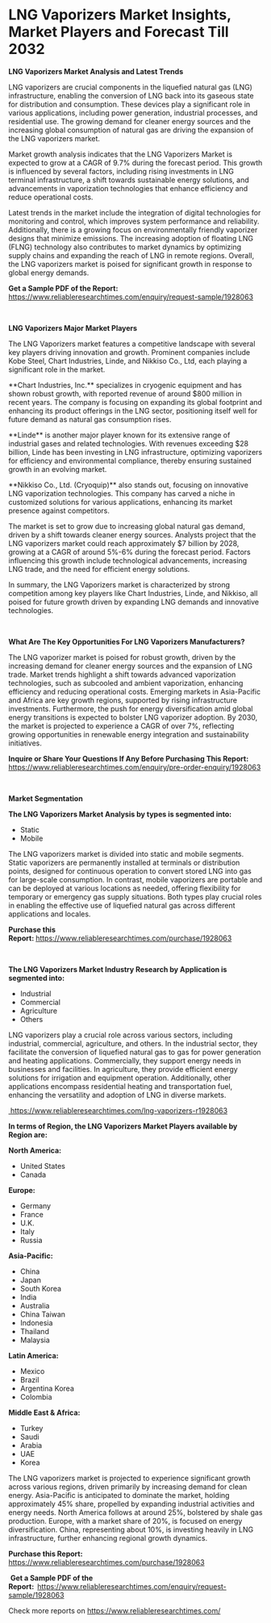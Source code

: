 <p><h1>LNG Vaporizers Market Insights, Market Players and Forecast Till 2032</h1></p><p><strong>LNG Vaporizers Market Analysis and Latest Trends</strong></p>
<p><p>LNG vaporizers are crucial components in the liquefied natural gas (LNG) infrastructure, enabling the conversion of LNG back into its gaseous state for distribution and consumption. These devices play a significant role in various applications, including power generation, industrial processes, and residential use. The growing demand for cleaner energy sources and the increasing global consumption of natural gas are driving the expansion of the LNG vaporizers market.</p><p>Market growth analysis indicates that the LNG Vaporizers Market is expected to grow at a CAGR of 9.7% during the forecast period. This growth is influenced by several factors, including rising investments in LNG terminal infrastructure, a shift towards sustainable energy solutions, and advancements in vaporization technologies that enhance efficiency and reduce operational costs.</p><p>Latest trends in the market include the integration of digital technologies for monitoring and control, which improves system performance and reliability. Additionally, there is a growing focus on environmentally friendly vaporizer designs that minimize emissions. The increasing adoption of floating LNG (FLNG) technology also contributes to market dynamics by optimizing supply chains and expanding the reach of LNG in remote regions. Overall, the LNG vaporizers market is poised for significant growth in response to global energy demands.</p></p>
<p><strong>Get a Sample PDF of the Report:&nbsp;</strong> <a href="https://www.reliableresearchtimes.com/enquiry/request-sample/1928063?utm_campaign=1835&utm_medium=2&utm_source=Github&utm_content=ia&utm_term=15012025&utm_id=lng-vaporizers">https://www.reliableresearchtimes.com/enquiry/request-sample/1928063</a></p>
<p>&nbsp;</p>
<p><strong>LNG Vaporizers Major Market Players</strong></p>
<p><p>The LNG Vaporizers market features a competitive landscape with several key players driving innovation and growth. Prominent companies include Kobe Steel, Chart Industries, Linde, and Nikkiso Co., Ltd, each playing a significant role in the market.</p><p>**Chart Industries, Inc.** specializes in cryogenic equipment and has shown robust growth, with reported revenue of around $800 million in recent years. The company is focusing on expanding its global footprint and enhancing its product offerings in the LNG sector, positioning itself well for future demand as natural gas consumption rises.</p><p>**Linde** is another major player known for its extensive range of industrial gases and related technologies. With revenues exceeding $28 billion, Linde has been investing in LNG infrastructure, optimizing vaporizers for efficiency and environmental compliance, thereby ensuring sustained growth in an evolving market.</p><p>**Nikkiso Co., Ltd. (Cryoquip)** also stands out, focusing on innovative LNG vaporization technologies. This company has carved a niche in customized solutions for various applications, enhancing its market presence against competitors.</p><p>The market is set to grow due to increasing global natural gas demand, driven by a shift towards cleaner energy sources. Analysts project that the LNG vaporizers market could reach approximately $7 billion by 2028, growing at a CAGR of around 5%-6% during the forecast period. Factors influencing this growth include technological advancements, increasing LNG trade, and the need for efficient energy solutions.</p><p>In summary, the LNG Vaporizers market is characterized by strong competition among key players like Chart Industries, Linde, and Nikkiso, all poised for future growth driven by expanding LNG demands and innovative technologies.</p></p>
<p>&nbsp;</p>
<p><strong>What Are The Key Opportunities For LNG Vaporizers Manufacturers?</strong></p>
<p><p>The LNG vaporizer market is poised for robust growth, driven by the increasing demand for cleaner energy sources and the expansion of LNG trade. Market trends highlight a shift towards advanced vaporization technologies, such as subcooled and ambient vaporization, enhancing efficiency and reducing operational costs. Emerging markets in Asia-Pacific and Africa are key growth regions, supported by rising infrastructure investments. Furthermore, the push for energy diversification amid global energy transitions is expected to bolster LNG vaporizer adoption. By 2030, the market is projected to experience a CAGR of over 7%, reflecting growing opportunities in renewable energy integration and sustainability initiatives.</p></p>
<p><strong>Inquire or Share Your Questions If Any Before Purchasing This Report:</strong> <a href="https://www.reliableresearchtimes.com/enquiry/pre-order-enquiry/1928063?utm_campaign=1835&utm_medium=2&utm_source=Github&utm_content=ia&utm_term=15012025&utm_id=lng-vaporizers">https://www.reliableresearchtimes.com/enquiry/pre-order-enquiry/1928063</a></p>
<p>&nbsp;</p>
<p><strong>Market Segmentation</strong></p>
<p><strong>The LNG Vaporizers Market Analysis by types is segmented into:</strong></p>
<p><ul><li>Static</li><li>Mobile</li></ul></p>
<p><p>The LNG vaporizers market is divided into static and mobile segments. Static vaporizers are permanently installed at terminals or distribution points, designed for continuous operation to convert stored LNG into gas for large-scale consumption. In contrast, mobile vaporizers are portable and can be deployed at various locations as needed, offering flexibility for temporary or emergency gas supply situations. Both types play crucial roles in enabling the effective use of liquefied natural gas across different applications and locales.</p></p>
<p><strong>Purchase this Report:&nbsp;</strong><a href="https://www.reliableresearchtimes.com/purchase/1928063?utm_campaign=1835&utm_medium=2&utm_source=Github&utm_content=ia&utm_term=15012025&utm_id=lng-vaporizers">https://www.reliableresearchtimes.com/purchase/1928063</a></p>
<p>&nbsp;</p>
<p><strong>The LNG Vaporizers Market Industry Research by Application is segmented into:</strong></p>
<p><ul><li>Industrial</li><li>Commercial</li><li>Agriculture</li><li>Others</li></ul></p>
<p><p>LNG vaporizers play a crucial role across various sectors, including industrial, commercial, agriculture, and others. In the industrial sector, they facilitate the conversion of liquefied natural gas to gas for power generation and heating applications. Commercially, they support energy needs in businesses and facilities. In agriculture, they provide efficient energy solutions for irrigation and equipment operation. Additionally, other applications encompass residential heating and transportation fuel, enhancing the versatility and adoption of LNG in diverse markets.</p></p>
<p><a href="https://www.reliableresearchtimes.com/lng-vaporizers-r1928063?utm_campaign=1835&utm_medium=2&utm_source=Github&utm_content=ia&utm_term=15012025&utm_id=lng-vaporizers">&nbsp;https://www.reliableresearchtimes.com/lng-vaporizers-r1928063</a></p>
<p><strong>In terms of Region, the LNG Vaporizers Market Players available by Region are:</strong></p>
<p>
    <p> <strong> North America: </strong>
        <ul>
            <li>United States</li>
            <li>Canada</li>
        </ul>
        </p> 
    <p> <strong> Europe: </strong>
        <ul>
            <li>Germany</li>
            <li>France</li>
            <li>U.K.</li>
            <li>Italy</li>
            <li>Russia</li>
        </ul>
        </p> 
    <p> <strong> Asia-Pacific: </strong>
        <ul>
            <li>China</li>
            <li>Japan</li>
            <li>South Korea</li>
            <li>India</li>
            <li>Australia</li>
            <li>China Taiwan</li>
            <li>Indonesia</li>
            <li>Thailand</li>
            <li>Malaysia</li>
        </ul>
        </p> 
    <p> <strong> Latin America: </strong>
        <ul>
            <li>Mexico</li>
            <li>Brazil</li>
            <li>Argentina Korea</li>
            <li>Colombia</li>
        </ul>
        </p> 
    <p> <strong> Middle East & Africa: </strong>
        <ul>
            <li>Turkey</li>
            <li>Saudi</li>
            <li>Arabia</li>
            <li>UAE</li>
            <li>Korea</li>
        </ul>
    </p>
    </p>
<p><p>The LNG vaporizers market is projected to experience significant growth across various regions, driven primarily by increasing demand for clean energy. Asia-Pacific is anticipated to dominate the market, holding approximately 45% share, propelled by expanding industrial activities and energy needs. North America follows at around 25%, bolstered by shale gas production. Europe, with a market share of 20%, is focused on energy diversification. China, representing about 10%, is investing heavily in LNG infrastructure, further enhancing regional growth dynamics.</p></p>
<p><strong>Purchase this Report: </strong><a href="https://www.reliableresearchtimes.com/purchase/1928063?utm_campaign=1835&utm_medium=2&utm_source=Github&utm_content=ia&utm_term=15012025&utm_id=lng-vaporizers">https://www.reliableresearchtimes.com/purchase/1928063</a></p>
<p>&nbsp;<strong>Get a Sample PDF of the Report:&nbsp;&nbsp;</strong><a href="https://www.reliableresearchtimes.com/enquiry/request-sample/1928063?utm_campaign=1835&utm_medium=2&utm_source=Github&utm_content=ia&utm_term=15012025&utm_id=lng-vaporizers">https://www.reliableresearchtimes.com/enquiry/request-sample/1928063</a></p>
<p><strong></strong></p>
<p>Check more reports on <a href="https://www.reliableresearchtimes.com/?utm_campaign=1835&utm_medium=2&utm_source=Github&utm_content=ia&utm_term=15012025&utm_id=lng-vaporizers">https://www.reliableresearchtimes.com/</a></p>